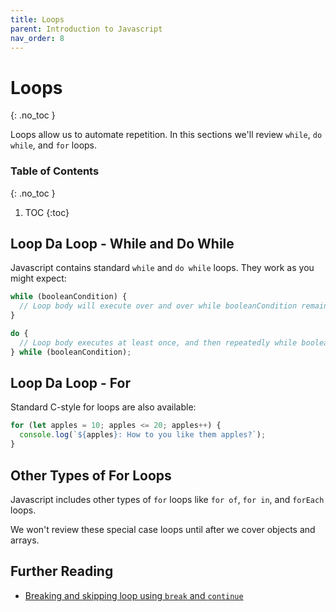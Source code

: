 ```yaml
---
title: Loops
parent: Introduction to Javascript
nav_order: 8
---
```


<!--prettier-ignore-start-->
# Loops
{: .no_toc }

Loops allow us to automate repetition. In this sections we'll review `while`, `do while`, and `for` loops.

### Table of Contents
{: .no_toc }

1. TOC
{:toc}

<!--prettier-ignore-end-->

## Loop Da Loop - While and Do While

Javascript contains standard `while` and `do while` loops. They work as you might expect:

```javascript
while (booleanCondition) {
  // Loop body will execute over and over while booleanCondition remains true.
}

do {
  // Loop body executes at least once, and then repeatedly while booleanCondition remains true.
} while (booleanCondition);
```

## Loop Da Loop - For

Standard C-style for loops are also available:

```javascript
for (let apples = 10; apples <= 20; apples++) {
  console.log(`${apples}: How to you like them apples?`);
}
```

## Other Types of For Loops

Javascript includes other types of `for` loops like `for of`, `for in`, and `forEach` loops.

We won't review these special case loops until after we cover objects and arrays.

## Further Reading

- [Breaking and skipping loop using `break` and `continue`](https://javascript.info/while-for#breaking-the-loop)
